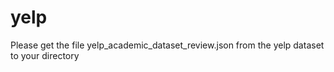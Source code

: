 # yelp

Please get the file yelp_academic_dataset_review.json from the yelp dataset to your directory
